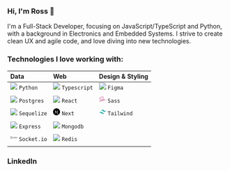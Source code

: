 ### Hi, I'm Ross 👋

I'm a Full-Stack Developer, focusing on JavaScript/TypeScript and Python, with a background in Electronics and Embedded Systems. I strive to create clean UX and agile code, and love diving into new technologies. 

### Technologies I love working with:
| Data | Web | Design & Styling |
| :--- | :--- | :--- |
| <img width="16px" src="https://cdn.jsdelivr.net/gh/devicons/devicon/icons/python/python-original.svg" />  `Python` | <img width="16px" src="https://cdn.jsdelivr.net/gh/devicons/devicon/icons/typescript/typescript-original.svg" />  `Typescript` | <img width="16px" src="https://cdn.jsdelivr.net/gh/devicons/devicon/icons/figma/figma-original.svg" />  `Figma`|
| | |
| <img width="16px" src="https://cdn.jsdelivr.net/gh/devicons/devicon/icons/postgresql/postgresql-original.svg" />  `Postgres` | <img width="16px" src="https://cdn.jsdelivr.net/gh/devicons/devicon/icons/react/react-original.svg" />  `React` | <img width="16px" src="https://raw.githubusercontent.com/devicons/devicon/2ae2a900d2f041da66e950e4d48052658d850630/icons/sass/sass-original.svg" />  `Sass` |
| | |
| <img width="16px" src="https://cdn.jsdelivr.net/gh/devicons/devicon/icons/sequelize/sequelize-original.svg" />  `Sequelize` | <img width="16px" src="https://raw.githubusercontent.com/devicons/devicon/2ae2a900d2f041da66e950e4d48052658d850630/icons/nextjs/nextjs-original.svg" />  `Next` | <img width="16px" src="https://raw.githubusercontent.com/devicons/devicon/2ae2a900d2f041da66e950e4d48052658d850630/icons/tailwindcss/tailwindcss-plain.svg" />  `Tailwind` |
| | |
| <img width="16px" src="https://cdn.jsdelivr.net/gh/devicons/devicon/icons/express/express-original.svg" />  `Express` | <img width="16px" src="https://cdn.jsdelivr.net/gh/devicons/devicon/icons/mongodb/mongodb-original.svg" />  `Mongodb` |  |
| | |
| <img width="16px" src="https://raw.githubusercontent.com/devicons/devicon/2ae2a900d2f041da66e950e4d48052658d850630/icons/socketio/socketio-original-wordmark.svg" />  `Socket.io` | <img width="16px" src="https://cdn.jsdelivr.net/gh/devicons/devicon/icons/redis/redis-original.svg" />  `Redis` | |
| | |

### LinkedIn 
